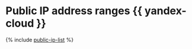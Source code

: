 # Public IP address ranges {{ yandex-cloud }}

{% include [public-ip-list](../../_includes/vpc/public-ip-list.md) %}
